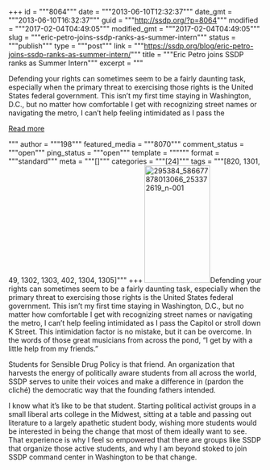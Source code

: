 +++
id = """8064"""
date = """2013-06-10T12:32:37"""
date_gmt = """2013-06-10T16:32:37"""
guid = """http://ssdp.org/?p=8064"""
modified = """2017-02-04T04:49:05"""
modified_gmt = """2017-02-04T04:49:05"""
slug = """eric-petro-joins-ssdp-ranks-as-summer-intern"""
status = """publish"""
type = """post"""
link = """https://ssdp.org/blog/eric-petro-joins-ssdp-ranks-as-summer-intern/"""
title = """Eric Petro joins SSDP ranks as Summer Intern"""
excerpt = """<p>Defending your rights can sometimes seem to be a fairly daunting task, especially when the primary threat to exercising those rights is the United States federal government. This isn&#8217;t my first time staying in Washington, D.C., but no matter how comfortable I get with recognizing street names or navigating the metro, I can&#8217;t help feeling intimidated as I pass the</p>
<div class="h10"></div>
<p><a class="more-link2 flat" href="https://ssdp.org/blog/eric-petro-joins-ssdp-ranks-as-summer-intern/">Read more</a></p>
"""
author = """198"""
featured_media = """8070"""
comment_status = """open"""
ping_status = """open"""
template = """"""
format = """standard"""
meta = """[]"""
categories = """[24]"""
tags = """[820, 1301, 49, 1302, 1303, 402, 1304, 1305]"""
+++
<a href="/assets/2013/06/295384_586677878013066_253372619_n-001.jpg"><img class="wp-image-8070 alignright" alt="295384_586677878013066_253372619_n-001" src="http://ssdp.org/assets/2013/06/295384_586677878013066_253372619_n-001.jpg" width="130" height="233" /></a>Defending your rights can sometimes seem to be a fairly daunting task, especially when the primary threat to exercising those rights is the United States federal government. This isn&#8217;t my first time staying in Washington, D.C., but no matter how comfortable I get with recognizing street names or navigating the metro, I can&#8217;t help feeling intimidated as I pass the Capitol or stroll down K Street. This intimidation factor is no mistake, but it can be overcome. In the words of those great musicians from across the pond, &#8220;I get by with a little help from my friends.&#8221;



Students for Sensible Drug Policy is that friend. An organization that harvests the energy of politically aware students from all across the world, SSDP serves to unite their voices and make a difference in (pardon the cliché) the democratic way that the founding fathers intended.



I know what it&#8217;s like to be that student. Starting political activist groups in a small liberal arts college in the Midwest, sitting at a table and passing out literature to a largely apathetic student body, wishing more students would be interested in being the change that most of them ideally want to see. That experience is why I feel so empowered that there are groups like SSDP that organize those active students, and why I am beyond stoked to join SSDP command center in Washington to be that change.
